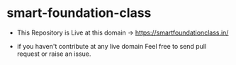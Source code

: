 # smart-foundation-class

- This Repository is Live at this domain -> https://smartfoundationclass.in/ 

- if you haven't contribute at any live domain Feel free to send pull request or raise an issue.
